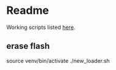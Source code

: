 # Readme

Working scripts listed [here](https://www.cnx-software.com/2017/10/16/esp32-micropython-tutorials).

## erase flash

source venv/bin/activate
./new_loader.sh
